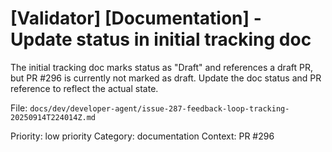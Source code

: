 # [Validator] [Documentation] - Update status in initial tracking doc

The initial tracking doc marks status as "Draft" and references a draft PR, but PR #296 is currently not marked as draft. Update the doc status and PR reference to reflect the actual state.

File: `docs/dev/developer-agent/issue-287-feedback-loop-tracking-20250914T224014Z.md`

Priority: low priority
Category: documentation
Context: PR #296

